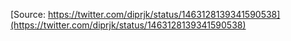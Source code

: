 [Source: https://twitter.com/diprjk/status/1463128139341590538](https://twitter.com/diprjk/status/1463128139341590538)